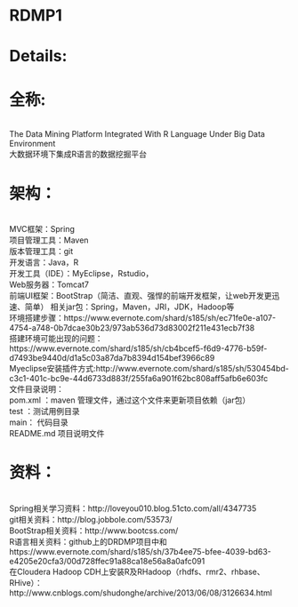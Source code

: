 RDMP1
=====

<h1>Details:</h1>

<h1>全称:</h1> <br />
	The Data Mining Platform Integrated With R Language Under Big Data Environment<br />
	大数据环境下集成R语言的数据挖掘平台<br />
<h1>架构：</h1><br />
	MVC框架：Spring<br />
	项目管理工具：Maven<br />
	版本管理工具：git<br />
	开发语言：Java，R<br />
	开发工具（IDE）：MyEclipse，Rstudio，<br />
	Web服务器：Tomcat7<br />
	前端UI框架：BootStrap（简洁、直观、强悍的前端开发框架，让web开发更迅速、简单）
	相关jar包：Spring，Maven，JRI，JDK，Hadoop等<br />
	环境搭建步骤：https://www.evernote.com/shard/s185/sh/ec71fe0e-a107-4754-a748-0b7dcae30b23/973ab536d73d83002f211e431ecb7f38<br />
	搭建环境可能出现的问题：https://www.evernote.com/shard/s185/sh/cb4bcef5-f6d9-4776-b59f-d7493be9440d/d1a5c03a87da7b8394d154bef3966c89<br />
	Myeclipse安装插件方式:http://www.evernote.com/shard/s185/sh/530454bd-c3c1-401c-bc9e-44d6733d883f/255fa6a901f62bc808aff5afb6e603fc<br />
	文件目录说明：<br />
		pom.xml ：maven 管理文件，通过这个文件来更新项目依赖（jar包）<br />
		test ：测试用例目录<br />
		main： 代码目录<br />
		README.md 项目说明文件<br />
<h1>资料：</h1><br />
	Spring相关学习资料：http://loveyou010.blog.51cto.com/all/4347735<br />
	git相关资料：http://blog.jobbole.com/53573/<br />
	BootStrap相关资料：http://www.bootcss.com/<br />
	R语言相关资料：github上的DRDMP项目中和https://www.evernote.com/shard/s185/sh/37b4ee75-bfee-4039-bd63-e4205e20cfa3/00d728ffec91a88ca18e56a8a0afc091<br />
	在Cloudera Hadoop CDH上安装R及RHadoop（rhdfs、rmr2、rhbase、RHive）：<br />
		http://www.cnblogs.com/shudonghe/archive/2013/06/08/3126634.html<br />
